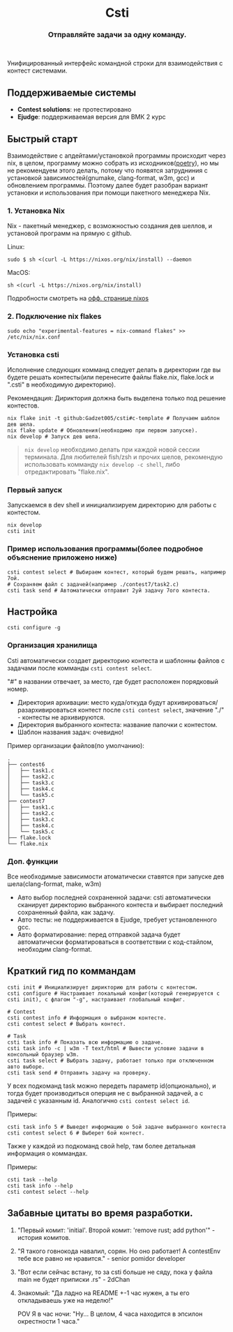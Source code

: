 <div align="center">
    <h1 align="center">Csti</h1>
    <h3>Отправляйте задачи за одну команду.</h3>
</div>

<br/>

Унифицированный интерфейс командной строки для взаимодействия с контест системами.

## Поддерживаемые системы

- **Contest solutions**: не протестировано
- **Ejudge**: поддерживаемая версия для ВМК 2 курс

## Быстрый старт

Взаимодействие с апдейтами/установкой программы происходит через nix, в целом, программу можно собрать из исходников([poetry](https://python-poetry.org/docs/)), но мы не рекомендуем этого делать, потому что появятся затрудниния с установкой зависимостей(gnumake, clang-format, w3m, gcc) и обновлением программы. Поэтому далее будет разобран вариант установки и использования при помощи пакетного менеджера Nix.

### 1. Установка Nix
Nix - пакетный менеджер, с возможностью создания дев шеллов, и установой программ на прямую с github.


Linux:
```shell
sudo $ sh <(curl -L https://nixos.org/nix/install) --daemon
```
MacOS:
```shell
sh <(curl -L https://nixos.org/nix/install)
```

Подробности смотреть на [офф. странице nixos](https://nixos.org/download/#nix-install-linux)

### 2. Подключение nix flakes
```shell
sudo echo "experimental-features = nix-command flakes" >> /etc/nix/nix.conf
```

### Установка csti
Исполнение следующих комманд следует делать в директории где вы будете решать контесты(или перенесите файлы flake.nix, flake.lock и ".csti" в необходимую директорию). 

Рекомендация: Дириктория должна быть выделена только под решение контестов.

```shell
nix flake init -t github:Gadzet005/csti#c-template # Получаем шаблон дев шела.
nix flake update # Обновления(необходимо при первом запуске).
nix develop # Запуск дев шела.
```

> ```nix develop``` необходимо делать при каждой новой сессии терминала.
> Для любителей fish/zsh и прочих шелов, рекомендую использовать комманду ```nix develop -c shell```, либо отредактировать "flake.nix".

### Первый запуск

Запускаемся в dev shell и инициализируем директорию для работы с контестом.

```shell
nix develop
csti init
```

### Пример использования программы(более подробное объяснение приложено ниже)
```
csti contest select # Выбираем контест, который будем решать, например 7ой.
# Сохраняем файл с задачей(например ./contest7/task2.c)
csti task send # Автоматически отправит 2уй задачу 7ого контеста.
```

## Настройка

```shell
csti configure -g
```

### Организация хранилища

Csti автоматически создает директорию контеста и шаблонны файлов с задачами после комманды ```csti contest select```.

"#" в названии отвечает, за место, где будет расположен порядковый номер.

- Директория архивации: место куда/откуда будут архивироваться/разархивироваться контест после ```csti contest select```, значение "./" - контесты не архивируются.
- Директория выбранного контеста: название папочки с контестом.
- Шаблон названия задач: очевидно!

Пример организации файлов(по умолчанию):
```
.
├── contest6
│   ├── task1.c
│   ├── task2.c
│   ├── task3.c
│   ├── task4.c
│   └── task5.c
├── contest7
│   ├── task1.c
│   ├── task2.c
│   ├── task3.c
│   ├── task4.c
│   └── task5.c
├── flake.lock
└── flake.nix
```

### Доп. функции
Все необходимые зависимости атоматически ставятся при запуске дев шела(clang-format, make, w3m)

- Авто выбор последней сохраненной задачи: csti автоматически сканирует директорию выбранного контеста и выбирает последний сохраненный файла, как задачу.
- Авто тесты: не поддерживается в Ejudge, требует установленного gcc.
- Авто форматирование: перед отправкой задача будет автоматически форматироваться в соответствии с код-стайлом, необходим clang-format.


## Краткий гид по коммандам

```shell
csti init # Инициализирует дирикторию для работы с контестом.
csti configure # Настраивает локальный конфиг(который генерируется с csti init), с флагом "-g", настраивает глобальный конфиг.

# Contest
csti contest info # Информация о выбраном контесте.
csti contest select # Выбрать контест.

# Task
csti task info # Показать всю информацию о задаче.
csti task info -c | w3m -T text/html # Вывести условие задачи в консольный браузер w3m.
csti task select # Выбрать задачу, работает только при отключенном авто выборе.
csti task send # Отправить задачу на проверку.
```

У всех подкоманд task можно передеть параметр id(опционально), и тогда будет производиться оперция не с выбранной задачей, а с задачей с указанным id. Аналогично ```csti contest select id```.

Примеры:
```shell
csti task info 5 # Выведет информацию о 5ой задаче выбранного контеста
csti contest select 6 # Выберет 6ой контест.
```

Также у каждой из подкоманд свой help, там более детальная информация о коммандах.

Примеры:
```shell
csti task --help
csti task info --help 
csti contest select --help
```

## Забавные цитаты во время разработки.
1. "Первый комит: 'initial'. Второй комит: 'remove rust; add python'" - история комитов.
2. "Я такого говнокода навалил, сорян. Но оно работает! А contestEnv тебе все равно не нравится." - senior pomidor developer
3. "Вот если сейчас встану, то за csti больше не сяду, пока у файла main не будет приписки .rs" - 2dChan
4.  Знакомый: "Да ладно на README +-1 час нужен, а ты его откладываешь уже на неделю!"
    
    POV Я в час ночи: "Ну... В целом, 4 часа находится в эпсилон окрестности 1 часа."
